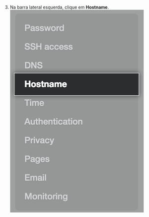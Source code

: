 3. Na barra lateral esquerda, clique em **Hostname**. ![Aba de host na barra lateral de configurações](/assets/images/enterprise/management-console/hostname-sidebar.png)
